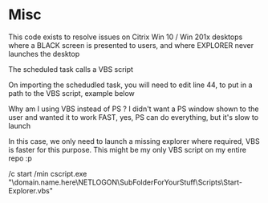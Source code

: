 # Misc
This code exists to resolve issues on Citrix Win 10 / Win 201x desktops where a BLACK screen is presented to users, and where EXPLORER never launches the desktop

The scheduled task calls a VBS script

On importing the schedudled task, you will need to edit line 44, to put in a path to the VBS script, example below

Why am I using VBS instead of PS ? I didn't want a PS window shown to the user and wanted it to work FAST, yes, PS can do everything, but it's slow to launch 

In this case, we only need to launch a missing explorer where required, VBS is faster for this purpose. This might be my only VBS script on my entire repo :p

<Arguments>/c start /min cscript.exe "\\domain.name.here\NETLOGON\SubFolderForYourStuff\Scripts\Start-Explorer.vbs"</Arguments>
